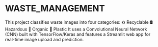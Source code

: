 # WASTE_MANAGEMENT
This project classifies waste images into four categories:  ♻️ Recyclable  🛢️ Hazardous  🍂 Organic  🧴 Plastic  It uses a Convolutional Neural Network (CNN) built with TensorFlow/Keras and features a Streamlit web app for real-time image upload and prediction.
